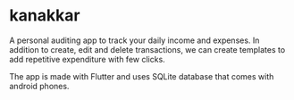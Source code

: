 # kanakkar

A personal auditing app to track your daily income and expenses. 
In addition to create, edit and delete transactions, we can create templates to add repetitive expenditure with few clicks.

The app is made with Flutter and uses SQLite database that comes with android phones. 